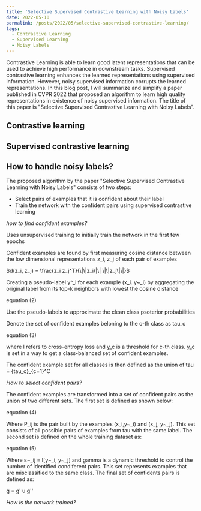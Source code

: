 ```yaml
---
title: 'Selective Supervised Contrastive Learning with Noisy Labels'
date: 2022-05-10
permalink: /posts/2022/05/selective-supervised-contrastive-learning/
tags:
  - Contrastive Learning
  - Supervised Learning
  - Noisy Labels
---
```


Contrastive Learning is able to learn good latent representations that can be used to achieve high performance in downstream tasks. Supervised contrastive learning enhances the learned representations using supervised information. However, noisy supervised information corrupts the learned representations. In this blog post, I will summarize and simplify a paper published in CVPR 2022 that proposed an algorithm to learn high quality representations in existence of noisy supervised information. The title of this paper is "Selective Supervised Contrastive Learning with Noisy Labels". 


Contrastive learning
------



Supervised contrastive learning
------



How to handle noisy labels?
------
The proposed algorithm by the paper "Selective Supervised Contrastive Learning with Noisy Labels" consists of two steps:

* Select pairs of examples that it is confident about their label
* Train the network with the confident pairs using supervised contrastive learning


*how to find confident examples?*

Uses unsupervised training to initially train the network in the first few epochs

Confident examples are found by first measuring cosine distance between the low dimensional representations z_i, z_j of each pair of examples

$d(z_i, z_j) = \frac{z_i z_j^T}{\|\|z_i\|\| \|\|z_j\|\|}$

Creating a pseudo-label y^_i for each example (x_i. y~_i) by aggregating the original label from its top-k neighbors with lowest the cosine distance

equation (2)

Use the pseudo-labels to approximate the clean class psoterior probabilities

Denote the set of confident examples beloning to the c-th class as tau_c

equation (3)

where l refers to cross-entropy loss and y_c is a threshold for c-th class. y_c is set in a way to get a class-balanced set of confident examples.

The confident example set for all classes is then defined as the union of tau = {tau_c}_{c=1}^C


*How to select confident pairs?*


The confident examples are transformed into a set of confident pairs as the union of two different sets. The first set is defined as shown below:

equation (4)

Where P_ij is the pair built by the examples (x_i,y~_i) and (x_j, y~_j). This set consists of all possible pairs of examples from tau with the same label. The second set is defined on the whole training dataset as:

equation (5)

Where s~_ij = I[y~_i, y~_j] and gamma is a dynamic threshold to control the number of identified condiferent pairs. This set represents examples that are misclassified to the same class. The final set of confidents pairs is defined as:

g = g' u g''

*How is the network trained?*







